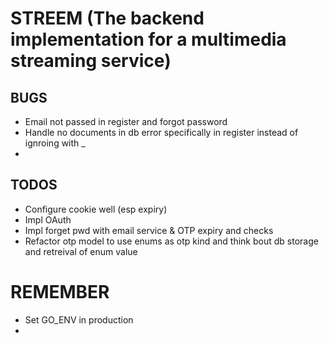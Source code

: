 # STREEM (The backend implementation for a  multimedia streaming service)

## BUGS
- Email not passed in register and forgot password
- Handle no documents in db error specifically in register instead of ignroing with _
- 
## TODOS
- Configure cookie well (esp expiry)
- Impl OAuth
- Impl forget pwd with email service & OTP expiry and checks
- Refactor otp model to use enums as otp kind and think bout db storage and retreival of enum value

# REMEMBER
- Set GO_ENV in production
- 
